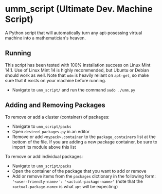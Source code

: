 umm\_script (Ultimate Dev. Machine Script)
==========

A Python script that will automatically turn any apt-posessing virtual machine into a mathematician's heaven.

Running
---------
This script has been tested with 100% installation success on Linux Mint 14.1. Use of Linux Mint 14 is highly recommended, but Ubuntu or Debian should work as well. Note that `udm` is heavily reliant on `apt-get`, so make sure that it exists on your machine before running.

 - Navigate to `umm_script/` and run the command `sudo ./umm.py`


Adding and Removing Packages
---------
To remove or add a cluster (container) of packages:

 - Navigate to `umm_script/packs`
 - Open `desired_packages.py` in an editor
 - Remove or add `<mypack>.container` to the `package_containers` list at the bottom of the file. If you are adding a new package container, be sure to import its module above this list

To remove or add individual packages:

 - Navigate to `umm_script/packs`
 - Open the container of the package that you want to add or remove
 - Add or remove items from the `packages` dictionary in the following form: <br/>`'<user-friendly-name>': '<actual-package-name>'` (note that the `<actual-package-name>` is what `apt` will be expecting)
